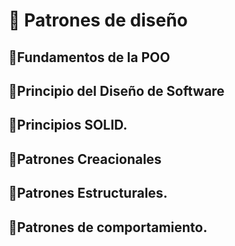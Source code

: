 #   🚀 Patrones de diseño
##     🚀Fundamentos de la POO
##     🚀Principio del Diseño de Software
##     🚀Principios SOLID.
##     🚀Patrones Creacionales
##     🚀Patrones Estructurales.
##     🚀Patrones de comportamiento.